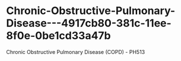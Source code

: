 # Chronic-Obstructive-Pulmonary-Disease---4917cb80-381c-11ee-8f0e-0be1cd33a47b
Chronic Obstructive Pulmonary Disease (COPD) - PH513
